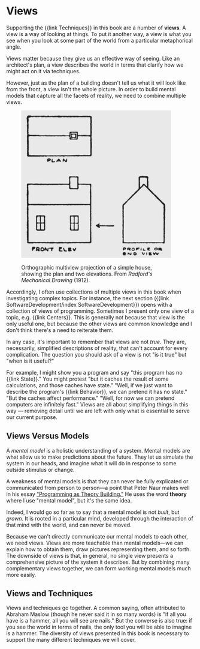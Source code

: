# Views

Supporting the {{link Techniques}} in this book are a number of **views**. A view is a way of looking at things. To put it another way, a view is what you see when you look at some part of the world from a particular metaphorical angle.

Views matter because they give us an effective way of seeing. Like an architect's plan, a view describes the world in terms that clarify how we might act on it via techniques.

However, just as the plan of a building doesn't tell us what it will look like from the front, a view isn't the whole picture. In order to build mental models that capture all the facets of reality, we need to combine multiple views.

<figure style="max-width: 400px" >

![](3D_projection_views.png)

<figcaption>Orthographic multiview projection of a simple house, showing the plan and two elevations. From <i>Radford's Mechanical Drawing</i> (1912).</figcaption>
</figure>

Accordingly, I often use collections of multiple views in this book when investigating complex topics. For instance, the next section ({{link SoftwareDevelopment/index SoftwareDevelopment}}) opens with a collection of views of programming. Sometimes I present only one view of a topic, e.g. {{link Centers}}. This is generally not because that view is the only useful one, but because the other views are common knowledge and I don't think there's a need to reiterate them.

In any case, it's important to remember that views are not *true*. They are, necessarily, simplified descriptions of reality, that can't account for every complication. The question you should ask of a view is not "is it true" but "when is it useful?"

For example, I might show you a program and say "this program has no {{link State}}." You might protest "but it caches the result of some calculations, and those caches have state." "Well, if we just want to describe the program's {{link Behavior}}, we can pretend it has no state." "But the caches affect performance." "Well, for now we can pretend computers are infinitely fast." Views are all about simplifying things in this way — removing detail until we are left with only what is essential to serve our current purpose.

## Views Versus Models

A _mental model_ is a holistic understanding of a system. Mental models are what allow us to make predictions about the future. They let us simulate the system in our heads, and imagine what it will do in response to some outside stimulus or change.

A weakness of mental models is that they can never be fully explicated or communicated from person to person—a point that Peter Naur makes well in his essay ["Programming as Theory Building."](https://gwern.net/doc/cs/algorithm/1985-naur.pdf) He uses the word **theory** where I use "mental model", but it's the same idea.

Indeed, I would go so far as to say that a mental model is not _built_, but _grown_. It is rooted in a particular mind, developed through the interaction of that mind with the world, and can never be moved.

Because we can't directly communicate our mental models to each other, we need views. Views are more teachable than mental models—we can explain how to obtain them, draw pictures representing them, and so forth. The downside of views is that, in general, no single view presents a comprehensive picture of the system it describes. But by combining many complementary views together, we can form working mental models much more easily. <!-- Possibly related: https://en.wikipedia.org/wiki/Semantic_view_of_theories and https://en.wikipedia.org/wiki/Scientific_theory#Differences_between_theory_and_model -->

## Views and Techniques

Views and techniques go together. A common saying, often attributed to Abraham Maslow (though he never said it in so many words) is "if all you have is a hammer, all you will see are nails." But the converse is also true: if you see the world in terms of nails, the only tool you will be able to imagine is a hammer. The diversity of views presented in this book is necessary to support the many different techniques we will cover.